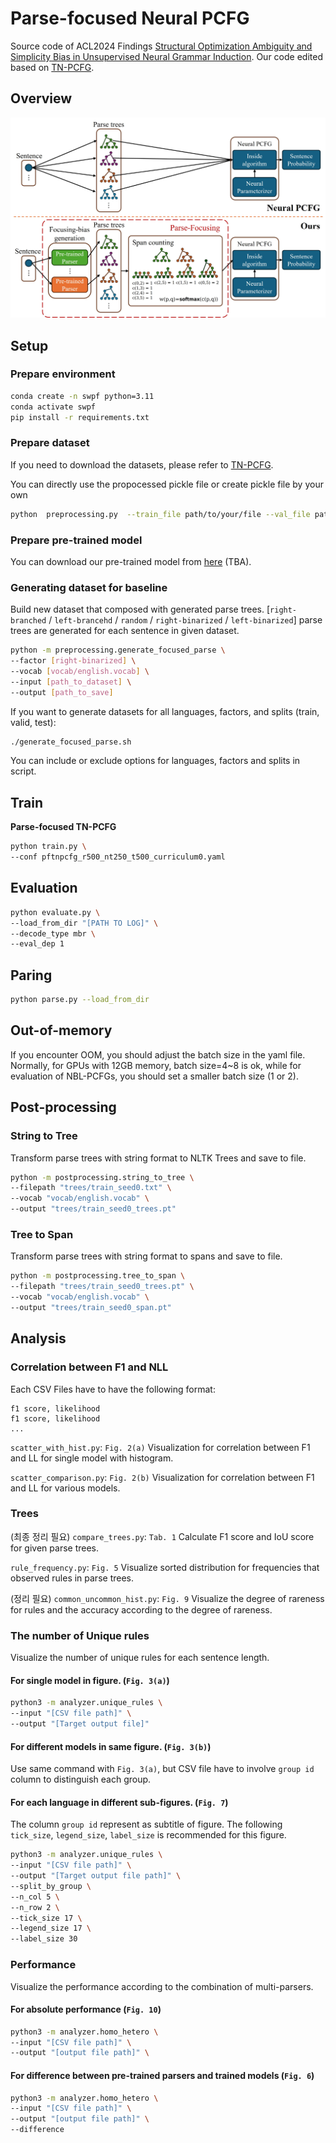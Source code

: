 # Parse-focused Neural PCFG

Source code of ACL2024 Findings [Structural Optimization Ambiguity and Simplicity Bias in Unsupervised Neural Grammar Induction](https://arxiv.org/abs/2407.16181).
Our code edited based on [TN-PCFG](https://github.com/sustcsonglin/TN-PCFG).

## Overview

![Overview](images/overview_pfnpcfg_bg.jpg)

## Setup

### Prepare environment 

```bash
conda create -n swpf python=3.11
conda activate swpf
pip install -r requirements.txt
```

### Prepare dataset

If you need to download the datasets, please refer to [TN-PCFG](https://github.com/sustcsonglin/TN-PCFG).

You can directly use the propocessed pickle file or create pickle file by your own

```bash
python  preprocessing.py  --train_file path/to/your/file --val_file path/to/your/file --test_file path/to/your/file  --cache path/
```

### Prepare pre-trained model

You can download our pre-trained model from [here](TBA) (TBA).

### Generating dataset for baseline

Build new dataset that composed with generated parse trees. \[`right-branched` / `left-brancehd` / `random` / `right-binarized` / `left-binarized`\] parse trees are generated for each sentence in given dataset.

```bash
python -m preprocessing.generate_focused_parse \
--factor [right-binarized] \
--vocab [vocab/english.vocab] \
--input [path_to_dataset] \
--output [path_to_save]
```

If you want to generate datasets for all languages, factors, and splits (train, valid, test):

```bash
./generate_focused_parse.sh
```

You can include or exclude options for languages, factors and splits in script.

## Train

**Parse-focused TN-PCFG**

```bash
python train.py \
--conf pftnpcfg_r500_nt250_t500_curriculum0.yaml
```

## Evaluation

```bash
python evaluate.py \
--load_from_dir "[PATH TO LOG]" \
--decode_type mbr \
--eval_dep 1 
```

## Paring

```bash
python parse.py --load_from_dir
```

## Out-of-memory

If you encounter OOM, you should adjust the batch size in the yaml file. Normally, for GPUs with 12GB memory, batch size=4~8 is ok, while for evaluation of NBL-PCFGs, you should set a smaller batch size (1 or 2).  

## Post-processing

### String to Tree

Transform parse trees with string format to NLTK Trees and save to file.

```bash
python -m postprocessing.string_to_tree \
--filepath "trees/train_seed0.txt" \
--vocab "vocab/english.vocab" \
--output "trees/train_seed0_trees.pt"
```

### Tree to Span

Transform parse trees with string format to spans and save to file.

```bash
python -m postprocessing.tree_to_span \
--filepath "trees/train_seed0_trees.pt" \
--vocab "vocab/english.vocab" \
--output "trees/train_seed0_span.pt"
```

## Analysis

### Correlation between F1 and NLL

Each CSV Files have to have the following format:
```
f1 score, likelihood
f1 score, likelihood
...
```

`scatter_with_hist.py`: `Fig. 2(a)` Visualization for correlation between F1 and LL for single model with histogram.

`scatter_comparison.py`: `Fig. 2(b)` Visualization for correlation between F1 and LL for various models.

### Trees

(최종 정리 필요) `compare_trees.py`: `Tab. 1` Calculate F1 score and IoU score for given parse trees.

`rule_frequency.py`: `Fig. 5` Visualize sorted distribution for frequencies that observed rules in parse trees.

(정리 필요) `common_uncommon_hist.py`: `Fig. 9` Visualize the degree of rareness for rules and the accuracy according to the degree of rareness.

### The number of Unique rules

Visualize the number of unique rules for each sentence length.

#### For single model in figure. (`Fig. 3(a)`) 

```bash
python3 -m analyzer.unique_rules \
--input "[CSV file path]" \
--output "[Target output file]"
```

#### For different models in same figure. (`Fig. 3(b)`)

Use same command with `Fig. 3(a)`, but CSV file have to involve `group id` column to distinguish each group.

#### For each language in different sub-figures. (`Fig. 7`)

The column `group id` represent as subtitle of figure.
The following `tick_size`, `legend_size`, `label_size` is recommended for this figure.

```bash
python3 -m analyzer.unique_rules \
--input "[CSV file path]" \
--output "[Target output file path]" \
--split_by_group \
--n_col 5 \
--n_row 2 \
--tick_size 17 \
--legend_size 17 \
--label_size 30
```

### Performance

Visualize the performance according to the combination of multi-parsers.

#### For absolute performance (`Fig. 10`)

```bash
python3 -m analyzer.homo_hetero \
--input "[CSV file path]" \
--output "[output file path]" \
```

#### For difference between pre-trained parsers and trained models (`Fig. 6`)

```bash
python3 -m analyzer.homo_hetero \
--input "[CSV file path]" \
--output "[output file path]" \
--difference
```